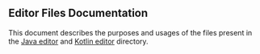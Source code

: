 ## Editor Files Documentation
This document describes the purposes and usages of the files present in the [Java editor](../main/java/com/rivan/android/studio/visual/scripting/editor) and [Kotlin editor](../main/kotlin/com/rivan/android/studio/visual/scripting/editor) directory.

### 
